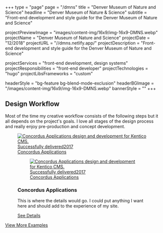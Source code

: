 +++
type = "page"
page = "/dmns"
title = "Denver Museum of Nature and Science"
headline = "Denver Museum of Nature & Science"
subtitle = "Front-end development and style guide for the Denver Museum of Nature and Science"

projectPreviewImage = "images/content-img/16x9/img-16x9-DMNS.webp"
projectName = "Denver Museum of Nature and Science"
projectDate = "12/2018"
projectURL = "//dmns.netlify.app/"
projectDescription = "Front-end development and style guide for the Denver Museum of Nature and Science"

projectServices = "front-end development, design systems"
projectResponsibilities = "front-end developer"
projectTechnologies = "hugo"
projectLibsFrameworks = "custom"

headerStyle = "bg-feature bg-blend-mode-exclusion"
headerBGImage = "/images/content-img/16x9/img-16x9-DMNS.webp"
bannerStyle = ""
+++

<!-- DMNS -->
<section class="pt-2">
  <!-- Section Title -->
  <div class="container align-center">
    <h2 id="design-process">Design Workflow</h2>
    <p class="sub-header mb-2 mw-35em md-pr-pl-2">Most of the time my creative workflow consists of the following steps but it all depends on the project's goals. I love all stages of the design process and really enjoy pre-production and concept development.</p>
    <!-- Concordus -->
    <figure class="media-item">
      <a class="media-wrap img" href="../case-studies/concordus/">
          <img class="lazyload" data-src="../images/content-img/16x9/img-16x9-Concordus-RWD-MD.jpg" data-srcset="../images/content-img/16x9/img-16x9-Concordus-RWD-LG.jpg 1400w, ../images/content-img/16x9/img-16x9-Concordus-RWD-MD.jpg 1400w" alt="Concordus Applications design and development for Kentico CMS.">
          <time class="time-stamp" datetime="2017"><span class="sr-only">Successfully delivered</span>2017</time>
          <figcaption class="media-caption" aria-hidden="true">
            <span class="project-title">Concordus Applications</span>                  
          </figcaption>
        </a>
      <noscript>
        <figure class="media-item">
          <a class="media-wrap img" href="../case-studies/concordus/">
              <img src="../images/content-img/16x9/img-16x9-Concordus-RWD-MD.jpg" srcset="../images/content-img/16x9/img-16x9-Concordus-RWD-LG.jpg 1400w, ../images/content-img/16x9/img-16x9-Concordus-RWD-MD.jpg 1400w" alt="Concordus Applications design and development for Kentico CMS.">
              <time class="time-stamp" datetime="2017"><span class="sr-only">Successfully delivered</span>2017</time>
              <figcaption class="media-caption" aria-hidden="true">
                <span class="project-title">Concordus Applications</span>                  
              </figcaption>
            </a>
        </figure>
      </noscript>
      <div class="media-details pt-2 pb-2 pr-pl-tiny">
        <h3 class="mb-sm">Concordus Applications</h3>
        <p class="mb-2">This is where the details would go. I could put anything I want here and should add to the experience of my
          site.</p>
        <a href="../case-studies/concordus/">See Details</a>
      </div>
    </figure> 
    <!-- View More Link -->
    <a class="cta-link hidden" href="#0">View More Examples</a>
  </div>
</section>